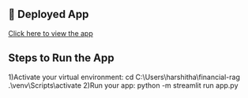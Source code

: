 ## 🚀 Deployed App
[Click here to view the app](https://harshitha1609-financial-analysis-rag-app-oy2wra.streamlit.app/)


## Steps to Run the App
1)Activate your virtual environment:
  cd C:\Users\harshitha\financial-rag
  .\venv\Scripts\activate
2)Run your app:
  python -m streamlit run app.py








